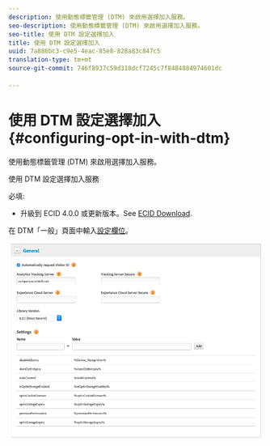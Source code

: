 ```yaml
---
description: 使用動態標籤管理 (DTM) 來啟用選擇加入服務。
seo-description: 使用動態標籤管理 (DTM) 來啟用選擇加入服務。
seo-title: 使用 DTM 設定選擇加入
title: 使用 DTM 設定選擇加入
uuid: 7a886bc3-c9e5-4eac-85e8-828a83c847c5
translation-type: tm+mt
source-git-commit: 746f8937c59d318dcf7245c7f8484884974601dc

---
```



# 使用 DTM 設定選擇加入{#configuring-opt-in-with-dtm}

使用動態標籤管理 (DTM) 來啟用選擇加入服務。

使用 DTM 設定選擇加入服務

必填:

* 升級到 ECID 4.0.0 或更新版本。See [ECID Download](https://github.com/Adobe-Marketing-Cloud/id-service/releases).

在 DTM「一般」頁面中輸入[設定欄位](/help/implementation-guides/opt-in-service/api.md)。

![](assets/DTM-example.png)
